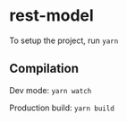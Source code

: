 # rest-model

To setup the project, run `yarn`

## Compilation

Dev mode:
`yarn watch`

Production build:
`yarn build`